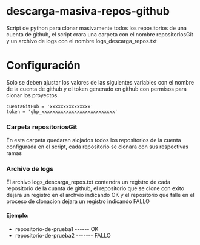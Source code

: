 # descarga-masiva-repos-github
Script de python para clonar masivamente todos los repositorios de una cuenta de github, el script crara una carpeta con el nombre repositoriosGit y un archivo de logs con el nombre logs_descarga_repos.txt

# Configuración
Solo se deben ajustar los valores de las siguientes variables con el nombre de la cuenta de github y el token generado en github con permisos para clonar los proyectos.

```
cuentaGitHub = 'xxxxxxxxxxxxxxx'
token = 'ghp_xxxxxxxxxxxxxxxxxxxxxxxxxxx'
```

### Carpeta repositoriosGit
En esta carpeta quedaran alojados todos los repositorios de la cuenta configurada en el script, cada repositorio se clonara con sus respectivas ramas

### Archivo de logs
El archivo logs_descarga_repos.txt contendra un registro de cada repositorio de la cuanta de github, el repositorio que se clone con exito dejara un registro en el archvio indicando OK y el repositorio que falle en el proceso de clonacion dejara un registro indicando FALLO
#### Ejemplo:
- repositorio-de-prueba1 ------ OK
- repositorio-de-prueba2 ------- FALLO
